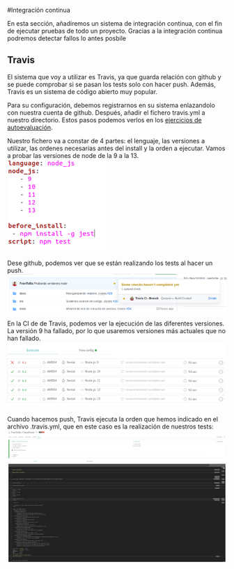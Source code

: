 #Integración continua

En esta sección, añadiremos un sistema de integración continua, con el fin de ejecutar pruebas de todo un proyecto. Gracias a la integración continua podremos detectar fallos lo antes posbile

## Travis

El sistema que voy a utilizar es Travis, ya que guarda relación con github y se puede comprobar si se pasan los tests solo con hacer push. Además, Travis es un sistema de código abierto muy popular.

Para su configuración, debemos registrarnos en su sistema enlazandolo con nuestra cuenta de github. Después, añadir el fichero travis.yml a nuestro directorio. Estos pasos podemos verlos en los [ejercicios de autoevaluación](https://github.com/FranToBa/Autoevaluacion-IV/blob/main/docs/s6.md).

Nuestro fichero va a constar de 4 partes: el lenguaje, las versiones a utilizar, las ordenes necesarias antes del install y la orden a ejecutar. Vamos a probar las versiones de node de la 9 a la 13.
![](./imagenes/travis_versiones.png)

Dese github, podemos ver que se están realizando los tests al hacer un push.
![](./imagenes/travis_git.png)

En la CI de de Travis, podemos ver la ejecución de las diferentes versiones. La versión 9 ha fallado, por lo que usaremos versiones más actuales que no han fallado.
![](./imagenes/travis_versiones2.png)

Cuando hacemos push, Travis ejecuta la orden que hemos indicado en el archivo .travis.yml, que en este caso es la realización de nuestros tests:
![](./imagenes/travis_tests.png)
